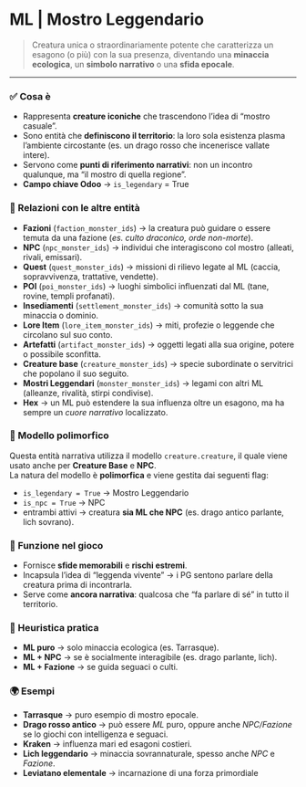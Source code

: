 # **ML | Mostro Leggendario**

> Creatura unica o straordinariamente potente che caratterizza un esagono (o più) con la sua presenza, diventando una **minaccia ecologica**, un **simbolo narrativo** o una **sfida epocale**.

---

### ✅ Cosa è

- Rappresenta **creature iconiche** che trascendono l’idea di “mostro casuale”.
- Sono entità che **definiscono il territorio**: la loro sola esistenza plasma l’ambiente circostante (es. un drago rosso che incenerisce vallate intere).
- Servono come **punti di riferimento narrativi**: non un incontro qualunque, ma “il mostro di quella regione”.
- **Campo chiave Odoo** → `is_legendary` = True

### 🔗 Relazioni con le altre entità

- **Fazioni** (`faction_monster_ids`) → la creatura può guidare o essere temuta da una fazione (*es. culto draconico, orde non-morte*).
- **NPC** (`npc_monster_ids`) → individui che interagiscono col mostro (alleati, rivali, emissari).
- **Quest** (`quest_monster_ids`) → missioni di rilievo legate al ML (caccia, sopravvivenza, trattative, vendette).
- **POI** (`poi_monster_ids`) → luoghi simbolici influenzati dal ML (tane, rovine, templi profanati).
- **Insediamenti** (`settlement_monster_ids`) → comunità sotto la sua minaccia o dominio.
- **Lore Item** (`lore_item_monster_ids`) → miti, profezie o leggende che circolano sul suo conto.
- **Artefatti** (`artifact_monster_ids`) → oggetti legati alla sua origine, potere o possibile sconfitta.
- **Creature base** (`creature_monster_ids`) → specie subordinate o servitrici che popolano il suo seguito.
- **Mostri Leggendari** (`monster_monster_ids`) → legami con altri ML (alleanze, rivalità, stirpi condivise).
- **Hex** → un ML può estendere la sua influenza oltre un esagono, ma ha sempre un *cuore narrativo* localizzato.

### 🔄 Modello polimorfico

Questa entità narrativa utilizza il modello `creature.creature`, il quale viene usato anche per **Creature Base** e **NPC**.  
La natura del modello è **polimorfica** e viene gestita dai seguenti flag:

- `is_legendary = True` → Mostro Leggendario
- `is_npc = True` → NPC
- entrambi attivi → creatura **sia ML che NPC** (es. drago antico parlante, lich sovrano).

### 📌 Funzione nel gioco

- Fornisce **sfide memorabili** e **rischi estremi**.
- Incapsula l’idea di “leggenda vivente” → i PG sentono parlare della creatura prima di incontrarla.
- Serve come **ancora narrativa**: qualcosa che “fa parlare di sé” in tutto il territorio.

### 🧭 Heuristica pratica

- **ML puro** → solo minaccia ecologica (es. Tarrasque).
- **ML + NPC** → se è socialmente interagibile (es. drago parlante, lich).
- **ML + Fazione** → se guida seguaci o culti.

### 🌍 Esempi

- **Tarrasque** → puro esempio di mostro epocale.
- **Drago rosso antico** → può essere *ML* puro, oppure anche *NPC/Fazione* se lo giochi con intelligenza e seguaci.
- **Kraken** → influenza mari ed esagoni costieri.
- **Lich leggendario** → minaccia sovrannaturale, spesso anche *NPC* e *Fazione*.
- **Leviatano elementale** → incarnazione di una forza primordiale